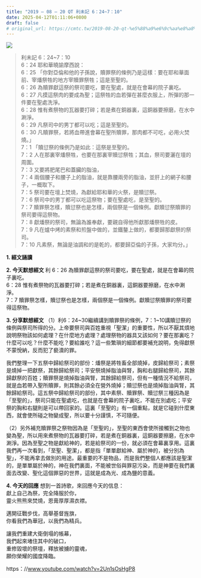 ```yaml
---
title: "2019 – 08 – 20 QT 利未記 6：24~7：10"
date: 2025-04-12T01:11:06+0800
draft: false
# original_url: https://cmtc.tw/2019-08-20-qt-%e5%88%a9%e6%9c%aa%e8%a8%98-6%ef%bc%9a247%ef%bc%9a10
---
```


![](/images/qt.jpg)
> 利未記 6：24\~7：10  
> 6：24 耶和華曉諭摩西說：  
> 6：25 「你對亞倫和他的子孫說，贖罪祭的條例乃是這樣：要在耶和華面前、宰燔祭牲的地方宰贖罪祭牲；這是至聖的。  
> 6：26 為贖罪獻這祭的祭司要吃，要在聖處，就是在會幕的院子裏吃。  
> 6：27 凡摸這祭肉的要成為聖；這祭牲的血若彈在甚麼衣服上，所彈的那一件要在聖處洗淨。  
> 6：28 惟有煮祭物的瓦器要打碎；若是煮在銅器裏，這銅器要擦磨，在水中涮淨。  
> 6：29 凡祭司中的男丁都可以吃；這是至聖的。  
> 6：30 凡贖罪祭，若將血帶進會幕在聖所贖罪，那肉都不可吃，必用火焚燒。」  
> 7：1 「贖愆祭的條例乃是如此：這祭是至聖的。  
> 7：2 人在那裏宰燔祭牲，也要在那裏宰贖愆祭牲；其血，祭司要灑在壇的周圍。  
> 7：3 又要將肥尾巴和蓋臟的脂油，  
> 7：4 兩個腰子和腰子上的脂油，就是靠腰兩旁的脂油，並肝上的網子和腰子，一概取下。  
> 7：5 祭司要在壇上焚燒，為獻給耶和華的火祭，是贖愆祭。  
> 7：6 祭司中的男丁都可以吃這祭物；要在聖處吃，是至聖的。  
> 7：7 贖罪祭怎樣，贖愆祭也是怎樣，兩個祭是一個條例。獻贖愆祭贖罪的祭司要得這祭物。  
> 7：8 獻燔祭的祭司，無論為誰奉獻，要親自得他所獻那燔祭牲的皮。  
> 7：9 凡在爐中烤的素祭和煎盤中做的，並鐵鏊上做的，都要歸那獻祭的祭司。  
> 7：10 凡素祭，無論是油調和的是乾的，都要歸亞倫的子孫，大家均分。」

**1. 經文誦讀**

**2.  今天默想經文**
利 6：26 為贖罪獻這祭的祭司要吃，要在聖處，就是在會幕的院子裏吃。  
6：28 惟有煮祭物的瓦器要打碎；若是煮在銅器裏，這銅器要擦磨，在水中涮淨。  
7：7 贖罪祭怎樣，贖愆祭也是怎樣，兩個祭是一個條例。獻贖愆祭贖罪的祭司要得這祭物。

**3. 分享默想經文**
（1）利6：24\~30繼續講到贖罪祭的條例，7：1\~10講贖愆祭的條例與祭司所得的分。上帝要祭司與百姓重視「聖潔」的重要性，所以不厭其煩地說明祭物該如何處理？在什麼地方處理？處理祭物的器具又該如何？要在那裏吃？什麼可以吃？什麼不能吃？要給誰吃？這一些繁瑣的細節都要補充說明，免得獻祭不蒙悅納，反而犯了褻瀆的罪。

我們整理一下五祭中歸給祭司的部份：燔祭是將牲畜全部燒掉，皮歸給祭司；素祭是燒掉一把獻祭，其餘歸給祭司；平安祭燒掉脂油與腎，胸和右腿歸給祭司，其餘歸獻祭的百姓；贖罪祭是燒掉脂油與腎，其餘歸給祭司，但有一種情況不給祭司，就是血若帶入聖所贖罪，則其餘必須全在營外燒掉；贖愆祭也是燒掉脂油與腎，其餘歸給祭司。這五祭中歸給祭司的部份，其中素祭、贖罪祭、贖愆祭三種因為是「至聖的」，祭司只能在聖處吃，也就是在會幕的院子裏吃，不能在別處吃；平安祭的胸和右腿則是可以帶回家的。這裏「至聖的」有一個重點，就是它碰到什麼東西，就會使所碰之物變成聖，所以要十分謹慎，不可隨便。

（2）另外補充贖罪祭之祭物因為是「至聖的」，至聖的東西會使所接觸到之物也變為聖，所以用來煮祭物的瓦器要打碎，若是煮在銅器裏，這銅器要擦磨，在水中涮淨。因為至聖之物是獻給神的，若是給祭司的一份，就必須在會幕裏享用。這裏我們再一次看到，「至聖、聖潔」，都是指「單單獻給神、屬於神的，被分別為聖」，不能再拿去做別的用途。最重要的不是物品，而是我們整個人都應該是聖潔的，是單單屬於神的，神在我們裏面，不能被世俗與罪惡污染，而是神要在我們裏面去改變、聖化這個罪惡的世界，這就是成為光、成為鹽的意義。

**4. 今天的回應**
想到一首詩歌，來回應今天的信息：  
獻上自己為祭，完全降服於你，  
靈火熊熊來焚燒，恩膏厚厚濕衣襟。

邁開征戰步伐，高舉基督旌旗，  
你看我們為華冠，以我們為精兵。

讓我們重建大衛倒塌的帳幕，  
我們起來堵住其中的破口，  
重修毀壞的祭壇，釋放被擄的靈魂，  
願你榮耀的國度降臨。

https：//www.youtube.com/watch?v=2Un1sOsHgP8
